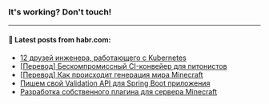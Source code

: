 ### It's working? Don't touch!

---
<!--
#### 🛠️ Technical stack:

![C++](https://img.shields.io/badge/C++-informational?logo=c%2B%2B&style=flat&logoColor=white&color=9C033A)
![Java](https://img.shields.io/badge/Java-informational?logo=java&style=flat&logoColor=white&color=007396)
![Kotlin](https://img.shields.io/badge/Kotlin-informational?logo=Kotlin&style=flat&logoColor=white&color=0095D5)
![JS](https://img.shields.io/badge/JS-informational?logo=javaScript&style=flat&logoColor=black&color=F7Df1E) <br>
![HTML5](https://img.shields.io/badge/HTML5-informational?logo=html5&style=flat&logoColor=white&color=E34F26)
![CSS3](https://img.shields.io/badge/CSS3-informational?logo=css3&style=flat&logoColor=white&color=157286)
![Sass](https://img.shields.io/badge/Saas-informational?logo=sass&style=flat&logoColor=white&color=hotpink)
![PHP](https://img.shields.io/badge/PHP-informational?logo=php&style=flat&logoColor=white&color=777BB4) <br>
![WebPAck](https://img.shields.io/badge/WebPack-informational?logo=webPack&style=flat&logoColor=white&color=FF6F00)
![Bootstrap](https://img.shields.io/badge/Bootstrap-informational?logo=Bootstrap&style=flat&logoColor=white&color=7952B3)
![MySQL](https://img.shields.io/badge/MySQL-informational?logo=MySQL&style=flat&logoColor=white&color=00f) <br>
![NodeJS](https://img.shields.io/badge/NodeJS-informational?logo=node.js&style=flat&logoColor=white&color=43853D)
![Spring](https://img.shields.io/badge/Spring-informational?logo=Spring&style=flat&logoColor=white&color=0A9EDC)
![Angular](https://img.shields.io/badge/Vue-informational?logo=vue.js&style=flat&logoColor=white&color=red)
![Git](https://img.shields.io/badge/Git-informational?logo=git&style=flat&logoColor=white&color=darkorange)

___
-->

#### 💬 Latest posts from habr.com:

<!-- BLOG-POST-LIST:START -->
- [12 друзей инженера, работающего с Kubernetes](https://habr.com/ru/post/676256/?utm_source=habrahabr&utm_medium=rss&utm_campaign=676256)
- [[Перевод] Бескомпромиссный CI-конвейер для питонистов](https://habr.com/ru/post/675304/?utm_source=habrahabr&utm_medium=rss&utm_campaign=675304)
- [[Перевод] Как происходит генерация мира Minecraft](https://habr.com/ru/post/673268/?utm_source=habrahabr&utm_medium=rss&utm_campaign=673268)
- [Пишем свой Validation API для Spring Boot приложения](https://habr.com/ru/post/675902/?utm_source=habrahabr&utm_medium=rss&utm_campaign=675902)
- [Разработка собственного плагина для сервера Minecraft](https://habr.com/ru/post/676248/?utm_source=habrahabr&utm_medium=rss&utm_campaign=676248)
<!-- BLOG-POST-LIST:END -->
